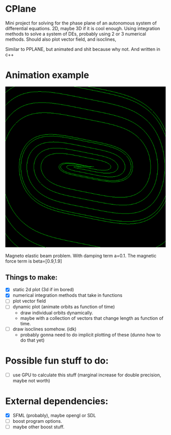 # CPlane
Mini project for solving for the phase plane of an autonomous system of differential equations. 2D, maybe 3D if it is cool enough. Using integration methods to solve a system of DEs, probably using 2 or 3 numerical methods.
Should also plot vector field, and isoclines,

Similar to PPLANE, but animated and shit because why not. And written in c++

# Animation example

![Changing magnetic strength](https://github.com/nicklayden/CPlane/blob/master/Peek%202017-10-23%2018-48.gif "Magneto Elastic Beam")

Magneto elastic beam problem. With damping term a=0.1. The magnetic force term is beta=[0.9,1.9]


## Things to make: 
* [x] static 2d plot (3d if im bored) 
* [x] numerical integration methods that take in functions
* [ ] plot vector field 
* [ ] dynamic plot (animate orbits as function of time) 
	- draw individual orbits dynamically.
	- maybe with a collection of vectors that change length as function of time.
* [ ] draw isoclines somehow. (idk)
	- probably gonna need to do implicit plotting of these (dunno how to do that yet)

# Possible fun stuff to do:
* [ ] use GPU to calculate this stuff (marginal increase for double precision, maybe not worth) 

# External dependencies:
* [x] SFML (probably), maybe opengl or SDL 
* [ ] boost program options.
* [ ] maybe other boost stuff.
